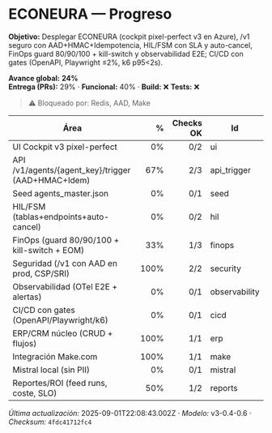 # ECONEURA — Progreso

**Objetivo:** Desplegar ECONEURA (cockpit pixel-perfect v3 en Azure), /v1 seguro con AAD+HMAC+Idempotencia, HIL/FSM con SLA y auto-cancel, FinOps guard 80/90/100 + kill-switch y observabilidad E2E; CI/CD con gates (OpenAPI, Playwright ≤2%, k6 p95<2s).


**Avance global:** **24%**  
**Entrega (PRs):** 29%  ·  **Funcional:** 40%  ·  **Build:** ❌  **Tests:** ❌

> ⚠️ Bloqueado por: Redis, AAD, Make

| Área | % | Checks OK | Id |
|---|---:|---:|---|
| UI Cockpit v3 pixel-perfect | 0% | 0/2 | ui |
| API /v1/agents/{agent_key}/trigger (AAD+HMAC+Idem) | 67% | 2/3 | api_trigger |
| Seed agents_master.json | 0% | 0/1 | seed |
| HIL/FSM (tablas+endpoints+auto-cancel) | 0% | 0/2 | hil |
| FinOps (guard 80/90/100 + kill-switch + EOM) | 33% | 1/3 | finops |
| Seguridad (/v1 con AAD en prod, CSP/SRI) | 100% | 2/2 | security |
| Observabilidad (OTel E2E + alertas) | 0% | 0/1 | observability |
| CI/CD con gates (OpenAPI/Playwright/k6) | 0% | 0/1 | cicd |
| ERP/CRM núcleo (CRUD + flujos) | 100% | 1/1 | erp |
| Integración Make.com | 100% | 1/1 | make |
| Mistral local (sin PII) | 0% | 0/1 | mistral |
| Reportes/ROI (feed runs, coste, SLO) | 50% | 1/2 | reports |

_Última actualización:_ 2025-09-01T22:08:43.002Z · _Modelo:_ v3-0.4-0.6 · _Checksum:_ `4fdc41712fc4` 
